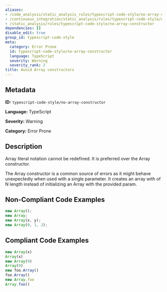 ```yaml
---
aliases:
- /code_analysis/static_analysis_rules/typescript-code-style/no-array-constructor
- /continuous_integration/static_analysis/rules/typescript-code-style/no-array-constructor
- /static_analysis/rules/typescript-code-style/no-array-constructor
dependencies: []
disable_edit: true
group_id: typescript-code-style
meta:
  category: Error Prone
  id: typescript-code-style/no-array-constructor
  language: TypeScript
  severity: Warning
  severity_rank: 2
title: Avoid Array constructors
---
```

<!--  SOURCED FROM https://github.com/DataDog/datadog-static-analyzer-rule-docs -->


## Metadata
**ID:** `typescript-code-style/no-array-constructor`

**Language:** TypeScript

**Severity:** Warning

**Category:** Error Prone

## Description
Array literal notation cannot be redefined. It is preferred over the Array constructor.

The Array constructor is a common source of errors as it might behave unexpectedly when used with a single parameter. It creates an array with of N length instead of initializing an Array with the provided param.


## Non-Compliant Code Examples
```typescript
new Array();
new Array;
new Array(x, y);
new Array(0, 1, 2);
```

## Compliant Code Examples
```typescript
new Array(x)
Array(x)
new Array(9)
Array(9)
new foo.Array()
foo.Array()
new Array.foo
Array.foo()
```
